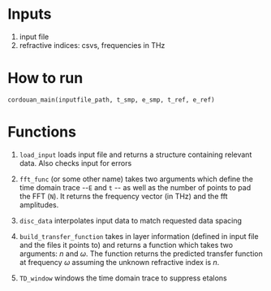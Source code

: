 # Inputs

1. input file
2. refractive indices: csvs, frequencies in THz

# How to run

`cordouan_main(inputfile_path, t_smp, e_smp, t_ref, e_ref)`

# Functions

1. `load_input` loads input file and returns a structure containing relevant data. Also checks input for errors 

2. `fft_func` (or some other name) takes two arguments which define the time domain trace --`E` and `t` -- as well as the number of points to pad the FFT (`N`). It returns the frequency vector (in THz) and the fft amplitudes.

3. `disc_data` interpolates input data to match requested data spacing

4. `build_transfer_function` takes in layer information (defined in input file and the files it points to) and returns a function which takes two arguments: $n$ and $\omega$. The function returns the predicted transfer function at frequency $\omega$ assuming the unknown refractive index is $n$. 

5. `TD_window` windows the time domain trace to suppress etalons

   
